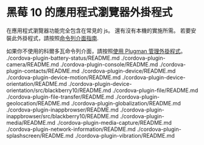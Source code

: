 <!---
 license: Licensed to the Apache Software Foundation (ASF) under one
         or more contributor license agreements.  See the NOTICE file
         distributed with this work for additional information
         regarding copyright ownership.  The ASF licenses this file
         to you under the Apache License, Version 2.0 (the
         "License"); you may not use this file except in compliance
         with the License.  You may obtain a copy of the License at

           https://www.apache.org/licenses/LICENSE-2.0

         Unless required by applicable law or agreed to in writing,
         software distributed under the License is distributed on an
         "AS IS" BASIS, WITHOUT WARRANTIES OR CONDITIONS OF ANY
         KIND, either express or implied.  See the License for the
         specific language governing permissions and limitations
         under the License.
-->

# 黑莓 10 的應用程式瀏覽器外掛程式

在應用程式瀏覽器功能完全包含在常見的 js。 還有沒有本機的實施所需。 若要安裝此外掛程式，請按照[命令列介面指南](https://cordova.apache.org/docs/en/edge/guide_cli_index.md.html#The%20Command-line%20Interface).

如果你不使用的科爾多瓦命令列介面，請按照[使用 Plugman 管理外掛程式](https://cordova.apache.org/docs/en/edge/guide_plugin_ref_plugman.md.html)。 ./cordova-plugin-battery-status/README.md ./cordova-plugin-camera/README.md ./cordova-plugin-console/README.md ./cordova-plugin-contacts/README.md ./cordova-plugin-device/README.md ./cordova-plugin-device-motion/README.md ./cordova-plugin-device-orientation/README.md ./cordova-plugin-device-orientation/src/blackberry10/README.md ./cordova-plugin-file/README.md ./cordova-plugin-file-transfer/README.md ./cordova-plugin-geolocation/README.md ./cordova-plugin-globalization/README.md ./cordova-plugin-inappbrowser/README.md ./cordova-plugin-inappbrowser/src/blackberry10/README.md ./cordova-plugin-media/README.md ./cordova-plugin-media-capture/README.md ./cordova-plugin-network-information/README.md ./cordova-plugin-splashscreen/README.md ./cordova-plugin-vibration/README.md